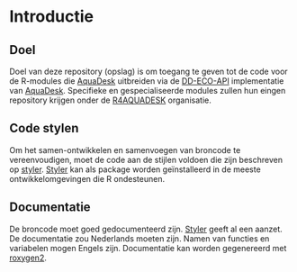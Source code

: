 # Introductie
## Doel
Doel van deze repository (opslag) is om toegang te geven tot de code voor de R-modules die [AquaDesk](https://www.ecosys.nl/aquadesk/) uitbreiden via de [DD-ECO-API](https://ddeco-test.aquadesk.nl/) implementatie van [AquaDesk](https://www.ecosys.nl/aquadesk/).
Specifieke en gespecialiseerde modules zullen hun eingen repository krijgen onder de [R4AQUADESK](https://github.com/R4AQUADESK) organisatie.

## Code stylen
Om het samen-ontwikkelen en samenvoegen van broncode te vereenvoudigen, moet de code aan de stijlen voldoen die zijn beschreven op [styler](https://www.rdocumentation.org/packages/styler/versions/1.3.2). [Styler](https://www.rdocumentation.org/packages/styler/versions/1.3.2) kan als package worden geïnstalleerd in de meeste ontwikkelomgevingen die R ondesteunen.

## Documentatie
De broncode moet goed gedocumenteerd zijn. [Styler](https://www.rdocumentation.org/packages/styler/versions/1.3.2) geeft al een aanzet. De documentatie zou Nederlands moeten zijn. 
Namen van functies en variabelen mogen Engels zijn.
Documentatie kan worden gegenereerd met [roxygen2](https://cran.r-project.org/web/packages/roxygen2/vignettes/roxygen2.html).

